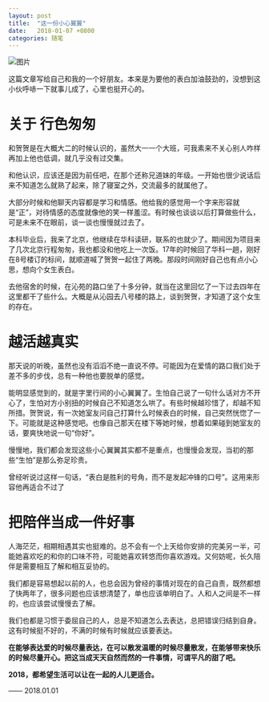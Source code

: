 ```yaml
---
layout: post
title:  "这一份小心翼翼"
date:   2018-01-07 +0800
categories: 随笔
---
```


![图片](https://forest-pic.oss-cn-beijing.aliyuncs.com/webimg/202110112120535.webp)

这篇文章写给自己和我的一个好朋友。本来是为要他的表白加油鼓劲的，没想到这小伙呼哧一下就事儿成了，心里也挺开心的。

# 关于 行色匆匆

和贺贺是在大概大二的时候认识的，虽然大一一个大班，可我素来不关心别人咋样再加上他也低调，就几乎没有过交集。

和他认识，应该还是因为前任吧，在那个还称兄道妹的年级。一开始也很少说话后来不知道怎么就熟了起来，除了寝室之外，交流最多的就属他了。

大部分时候和他聊天内容都是学习和情感。他给我的感觉用一个字来形容就是“正”，对待情感的态度就像他的笑一样羞涩。有时候也谈谈以后打算做些什么，可是未来不在眼前，谈一谈也慢慢就过去了。

本科毕业后，我来了北京，他继续在华科读研，联系的也就少了。期间因为项目来了几次北京行程匆匆，我也都没和他吃上一次饭。17年的时候回了华科一趟，刚好在8号楼订的标间，就顺道喊了贺贺一起住了两晚。那段时间刚好自己也有点小心思，想向个女生表白。

去他宿舍的时候，在沁苑的路口坐了十多分钟，就当在这里回忆了一下过去四年在这里都干了些什么。大概是从沁园去八号楼的路上，谈到贺贺，才知道了这个女生的存在。

# 越活越真实

那天说的听晚，虽然也没有滔滔不绝一直说不停。可能因为在爱情的路口我们处于差不多的步伐，总有一种他也要脱单的感觉。

能明显感觉到的，就是字里行间的小心翼翼了。生怕自己说了一句什么话对方不开心了，生怕对方小别扭的时候自己不知道怎么哄了。有些时候越珍惜了，却越不知所措。贺贺说，有一次她室友问自己打算什么时候表白的时候，自己突然恍惚了一下。可能就是这种感觉吧。也像自己那天在楼下等她时候，想着如果碰到她室友的话，要爽快地说一句“你好”。

慢慢地，我们都会发现这些小心翼翼其实都不是重点，也慢慢会发现，当初的那些“生怕”是那么弥足珍贵。

曾经听说过这样一句话，“表白是胜利的号角，而不是发起冲锋的口号”。这用来形容他再适合不过了

# 把陪伴当成一件好事

人海茫茫，相期相遇其实也挺难的。总不会有一个上天给你安排的完美另一半，可能她喜欢吃的和你的口味不符，可能她喜欢转悠而你喜欢游戏。又何妨呢，长久陪伴是需要相互了解和相互妥协的。

我们都是容易想起以前的人，也总会因为曾经的事情对现在的自己自责，既然都想了快两年了，很多问题也应该想清楚了，单也应该单明白了。人和人之间是不一样的，也应该尝试慢慢去了解。

我们也都是习惯于委屈自己的人，总是不知道怎么去表达，总把错误归结到自身。这有时候挺不好的，不满的时候有时候就应该要表达。

**在能够表达爱的时候尽量表达，在可以散发温暖的时候尽量散发，在能够带来快乐的时候尽量开心。把这当成天天自然而然的一件事情，可谓平凡的甜了吧。**

**2018，都希望生活可以让在一起的人儿更适合。**

—— 2018.01.01


